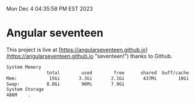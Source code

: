 Mon Dec  4 04:35:58 PM EST 2023

# Angular seventeen


This project is live at [https://angularseventeen.github.io](https://angularseventeen.github.io "seventeen!") thanks to Github.

```bash
System Memory
               total        used        free      shared  buff/cache   available
Mem:            15Gi       3.3Gi       2.1Gi       437Mi        10Gi        11Gi
Swap:          8.0Gi        96Mi       7.9Gi
System Storage
486M	.
```
